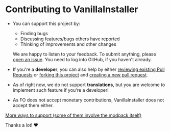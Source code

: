 # Contributing to VanillaInstaller

- You can support this project by:
  - Finding bugs
  - Discussing features/bugs others have reported
  - Thinking of improvements and other changes
  
  We are happy to listen to your feedback.
  To submit anything, please [open an issue](https://github.com/Fabulously-Optimized/vanilla-installer/issues/new).
  You need to log into GitHub, if you haven't already.
  
- If you're a **developer**, you can also help by either
  [reviewing existing Pull Requests](https://github.com/Fabulously-Optimized/vanilla-installer/pulls) or
  [forking this project](https://github.com/Fabulously-Optimized/vanilla-installer/fork) and
  [creating a new pull request](https://github.com/Fabulously-Optimized/vanilla-installer/compare).
  
- As of right now, we do not support **translations**, but you are welcome to implement such feature if you're a developer!

- As FO does not accept monetary contributions, VanillaInstaller does not accept them either.

[More ways to support (some of them involve the modpack itself)](https://github.com/Fabulously-Optimized/fabulously-optimized/blob/main/CONTRIBUTING.md)

Thanks a lot! :heart:
